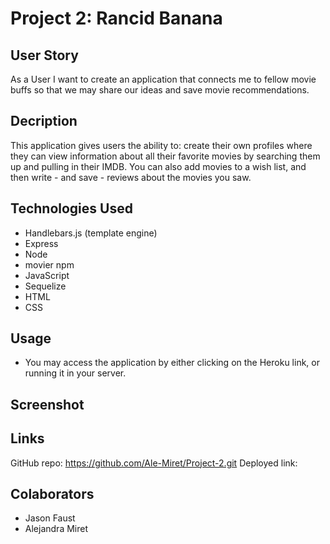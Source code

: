 # Project 2: Rancid Banana

## User Story
As a User I want to create an application that connects me to fellow movie buffs so that we may share our ideas and save movie recommendations. 

## Decription
This application gives users the ability to: create their own profiles where they can view information about all their favorite movies by searching them up and pulling in their IMDB. You can also add movies to a wish list, and then write - and save - reviews about the movies you saw.

## Technologies Used
* Handlebars.js (template engine)
* Express
* Node
* movier npm
* JavaScript
* Sequelize
* HTML
* CSS

## Usage
* You may access the application by either clicking on the Heroku link, or running it in your server. 

## Screenshot


## Links
GitHub repo: https://github.com/Ale-Miret/Project-2.git
Deployed link: 

## Colaborators
* Jason Faust
* Alejandra Miret


